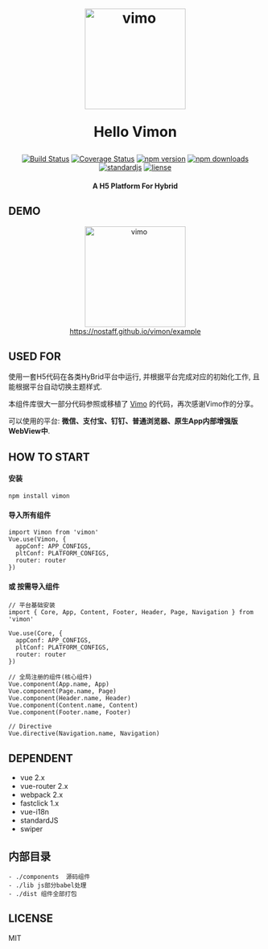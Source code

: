 <h1 align="center"><p align="center"><img src="https://nostaff.github.io/vimon/example/static/img/vimo.png" alt="vimo" width="200"></p><p align="center">Hello Vimon</p></h1>

<p align="center"><a href="https://www.travis-ci.org/nostaff/vimon"><img src="https://www.travis-ci.org/nostaff/vimon.svg?branch=master" alt="Build Status"></a> <a href='https://coveralls.io/github/nostaff/vimon?branch=master'><img src='https://img.shields.io/coveralls/nostaff/vimon.svg?branch=master' alt='Coverage Status' /></a> <a href="https://www.npmjs.com/package/vimon"><img src="https://img.shields.io/npm/v/vimon.svg" alt="npm version"></a> <a href="https://www.npmjs.com/package/vimon"><img src="https://img.shields.io/npm/dm/vimon.svg" alt="npm downloads"></a> <a href="https://standardjs.com"><img src="https://img.shields.io/badge/code_style-standard-brightgreen.svg" alt="standardjs"></a> <a href="#"><img src="https://img.shields.io/github/license/nostaff/Vimon.svg" alt="liense"></a> </p>

<h4 align="center"><p align="center">A H5 Platform For Hybrid</p></h4>


## DEMO

<p align="center"><img src="https://nostaff.github.io/vimon/example/static/img/vimo_qrcode.png" alt="vimo" width="200"><br><a align="center" href="https://nostaff.github.io/vimon/example/">https://nostaff.github.io/vimon/example</a></p>

## USED FOR

使用一套H5代码在各类HyBrid平台中运行, 并根据平台完成对应的初始化工作, 且能根据平台自动切换主题样式.

本组件库很大一部分代码参照或移植了 <a href="https://github.com/vm-component/vimo">Vimo</a> 的代码，再次感谢Vimo作的分享。

可以使用的平台:  **微信、支付宝、钉钉、普通浏览器、原生App内部增强版WebView中**.

## HOW TO START

#### 安装

```
npm install vimon

```


#### 导入所有组件

```
import Vimon from 'vimon'
Vue.use(Vimon, {
  appConf: APP_CONFIGS,
  pltConf: PLATFORM_CONFIGS,
  router: router
})
```

#### 或 按需导入组件

```
// 平台基础安装
import { Core, App, Content, Footer, Header, Page, Navigation } from 'vimon'

Vue.use(Core, {
  appConf: APP_CONFIGS,
  pltConf: PLATFORM_CONFIGS,
  router: router
})

// 全局注册的组件(核心组件)
Vue.component(App.name, App)
Vue.component(Page.name, Page)
Vue.component(Header.name, Header)
Vue.component(Content.name, Content)
Vue.component(Footer.name, Footer)

// Directive
Vue.directive(Navigation.name, Navigation)
```

## DEPENDENT

- vue 2.x
- vue-router 2.x
- webpack 2.x
- fastclick 1.x
- vue-i18n
- standardJS
- swiper

## 内部目录


```
- ./components  源码组件
- ./lib js部分babel处理
- ./dist 组件全部打包
```

## LICENSE

MIT

